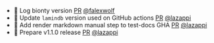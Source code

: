 - 👷 Log bionty version [PR](https://github.com/laminlabs/laminr/pull/196) [@falexwolf](https://github.com/falexwolf)
- 👷 Update `lamindb` version used on GitHub actions [PR](https://github.com/laminlabs/laminr/pull/186) [@lazappi](https://github.com/lazappi)
- 👷 Add render markdown manual step to test-docs GHA [PR](https://github.com/laminlabs/laminr/pull/181) [@lazappi](https://github.com/lazappi)
- 🔖 Prepare v1.1.0 release [PR](https://github.com/laminlabs/laminr/pull/193) [@lazappi](https://github.com/lazappi)
